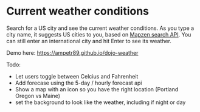 # Current weather conditions

Search for a US city and see the current weather conditions. As you type a city name, it suggests US cities to you, based on [Mapzen search API](https://mapzen.com/documentation/search/search/). You can still enter an international city and hit Enter to see its weather.

Demo here: https://ampetr89.github.io/dojo-weather

Todo: 
* Let users toggle between Celcius and Fahrenheit
* Add forecase using the 5-day / hourly forecast api
* Show a map with an icon so you have the right location (Portland Oregon vs Maine)
* set the background to look like the weather, including if night or day